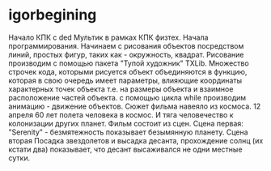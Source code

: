 # igorbegining
Начало КПК с ded
Мультик в рамках КПК физтех.
Начала программирования. Начинаем с рисования объектов посредством линий, простых фигур, таких как - окружность, квадрат.
Рисование производим с помощью пакета "Тупой художник" TXLib.
Множество строчек кода, которыми рисуется объект объединяются в функцию, которая в свою очередь имеет параметры, влияющие координаты характерных точек объекта т.е. на размеры объекта и взаимное расположение частей объекта.
с помощью цикла while производим анимацию - движение объектов.
Сюжет фильма навеяло из космоса. 12 апреля 60 лет полета человека в космос.
И тяга человечество к колонизации других планет.
Фильм состоит из сцен.
Сцена первая: "Serenity" - безмятежность показывает безымянную планету.
Сцена вторая Посадка звездолетов и высадка десанта, прохождение солнц (их кстати два) показывает, что десант высаживался не одни местные сутки.
